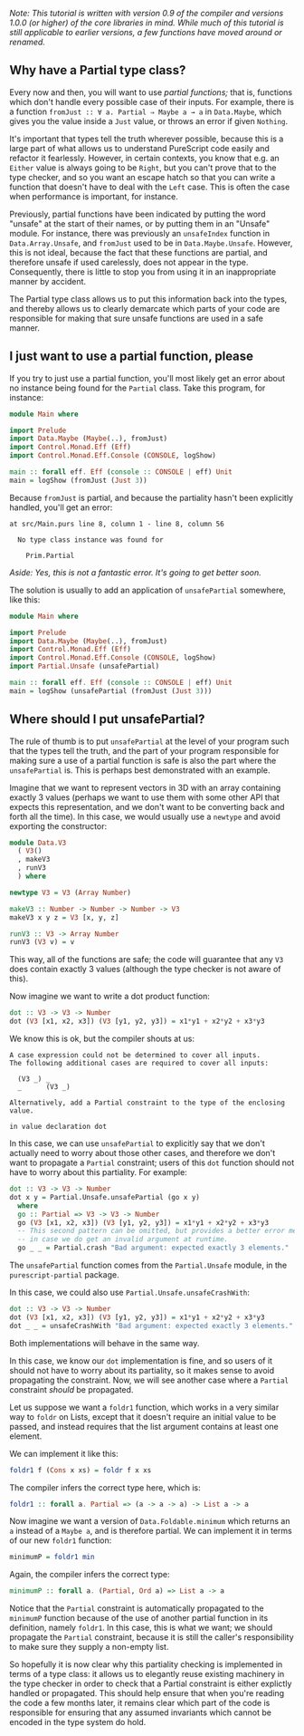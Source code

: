 *Note: This tutorial is written with version 0.9 of the compiler and versions
1.0.0 (or higher) of the core libraries in mind. While much of this tutorial is
still applicable to earlier versions, a few functions have moved around or
renamed.*

## Why have a Partial type class?

Every now and then, you will want to use *partial functions;* that is,
functions which don't handle every possible case of their inputs. For example,
there is a function `fromJust :: ∀ a. Partial ⇒ Maybe a → a` in `Data.Maybe`,
which gives you the value inside a `Just` value, or throws an error if given
`Nothing`.

It's important that types tell the truth wherever possible, because this is a
large part of what allows us to understand PureScript code easily and refactor
it fearlessly.  However, in certain contexts, you know that e.g. an `Either`
value is always going to be `Right`, but you can't prove that to the type
checker, and so you want an escape hatch so that you can write a function that
doesn't have to deal with the `Left` case. This is often the case when
performance is important, for instance.

Previously, partial functions have been indicated by putting the word "unsafe"
at the start of their names, or by putting them in an "Unsafe" module. For
instance, there was previously an `unsafeIndex` function in
`Data.Array.Unsafe`, and `fromJust` used to be in `Data.Maybe.Unsafe`. However,
this is not ideal, because the fact that these functions are partial, and
therefore unsafe if used carelessly, does not appear in the type. Consequently,
there is little to stop you from using it in an inappropriate manner by
accident.

The Partial type class allows us to put this information back into the types,
and thereby allows us to clearly demarcate which parts of your code are
responsible for making that sure unsafe functions are used in a safe manner.

## I just want to use a partial function, please

If you try to just use a partial function, you'll most likely get an error
about no instance being found for the `Partial` class. Take this program, for
instance:

```purescript
module Main where

import Prelude
import Data.Maybe (Maybe(..), fromJust)
import Control.Monad.Eff (Eff)
import Control.Monad.Eff.Console (CONSOLE, logShow)

main :: forall eff. Eff (console :: CONSOLE | eff) Unit
main = logShow (fromJust (Just 3))
```

Because `fromJust` is partial, and because the partiality hasn't been
explicitly handled, you'll get an error:

```
at src/Main.purs line 8, column 1 - line 8, column 56

  No type class instance was found for

    Prim.Partial
```

*Aside: Yes, this is not a fantastic error. It's going to get better soon.*

The solution is usually to add an application of `unsafePartial` somewhere,
like this:

```purescript
module Main where

import Prelude
import Data.Maybe (Maybe(..), fromJust)
import Control.Monad.Eff (Eff)
import Control.Monad.Eff.Console (CONSOLE, logShow)
import Partial.Unsafe (unsafePartial)

main :: forall eff. Eff (console :: CONSOLE | eff) Unit
main = logShow (unsafePartial (fromJust (Just 3)))
```

## Where should I put unsafePartial?

The rule of thumb is to put `unsafePartial` at the level of your program such
that the types tell the truth, and the part of your program responsible for
making sure a use of a partial function is safe is also the part where the
`unsafePartial` is. This is perhaps best demonstrated with an example.

Imagine that we want to represent vectors in 3D with an array containing
exactly 3 values (perhaps we want to use them with some other API that expects
this representation, and we don't want to be converting back and forth all the
time). In this case, we would usually use a `newtype` and avoid exporting the
constructor:

```purescript
module Data.V3
  ( V3()
  , makeV3
  , runV3
  ) where

newtype V3 = V3 (Array Number)

makeV3 :: Number -> Number -> Number -> V3
makeV3 x y z = V3 [x, y, z]

runV3 :: V3 -> Array Number
runV3 (V3 v) = v
```

This way, all of the functions are safe; the code will guarantee that any `V3`
does contain exactly 3 values (although the type checker is not aware of this).

Now imagine we want to write a dot product function:

```purescript
dot :: V3 -> V3 -> Number
dot (V3 [x1, x2, x3]) (V3 [y1, y2, y3]) = x1*y1 + x2*y2 + x3*y3
```

We know this is ok, but the compiler shouts at us:

```
A case expression could not be determined to cover all inputs.
The following additional cases are required to cover all inputs:

  (V3 _) _
  _      (V3 _)

Alternatively, add a Partial constraint to the type of the enclosing value.

in value declaration dot
```

In this case, we can use `unsafePartial` to explicitly say that we don't
actually need to worry about those other cases, and therefore we don't want to
propagate a `Partial` constraint; users of this `dot` function should not have
to worry about this partiality. For example:

```purescript
dot :: V3 -> V3 -> Number
dot x y = Partial.Unsafe.unsafePartial (go x y)
  where
  go :: Partial => V3 -> V3 -> Number
  go (V3 [x1, x2, x3]) (V3 [y1, y2, y3]) = x1*y1 + x2*y2 + x3*y3
  -- This second pattern can be omitted, but provides a better error message
  -- in case we do get an invalid argument at runtime.
  go _ _ = Partial.crash "Bad argument: expected exactly 3 elements."
```

The `unsafePartial` function comes from the `Partial.Unsafe` module, in the
`purescript-partial` package.

In this case, we could also use `Partial.Unsafe.unsafeCrashWith`:

```purescript
dot :: V3 -> V3 -> Number
dot (V3 [x1, x2, x3]) (V3 [y1, y2, y3]) = x1*y1 + x2*y2 + x3*y3
dot _ _ = unsafeCrashWith "Bad argument: expected exactly 3 elements."
```

Both implementations will behave in the same way.

In this case, we know our `dot` implementation is fine, and so users of it
should not have to worry about its partiality, so it makes sense to avoid
propagating the constraint. Now, we will see another case where a `Partial`
constraint *should* be propagated.

Let us suppose we want a `foldr1` function, which works in a very similar way
to `foldr` on Lists, except that it doesn't require an initial value to be
passed, and instead requires that the list argument contains at least one
element.

We can implement it like this:

```purescript
foldr1 f (Cons x xs) = foldr f x xs
```

The compiler infers the correct type here, which is:

```purescript
foldr1 :: forall a. Partial => (a -> a -> a) -> List a -> a
```

Now imagine we want a version of `Data.Foldable.minimum` which returns an `a`
instead of a `Maybe a`, and is therefore partial. We can implement it in terms
of our new `foldr1` function:

```purescript
minimumP = foldr1 min
```

Again, the compiler infers the correct type:

```purescript
minimumP :: forall a. (Partial, Ord a) => List a -> a
```

Notice that the `Partial` constraint is automatically propagated to the
`minimumP` function because of the use of another partial function in its
definition, namely `foldr1`. In this case, this is what we want; we should
propagate the `Partial` constraint, because it is still the caller's
responsibility to make sure they supply a non-empty list.

So hopefully it is now clear why this partiality checking is implemented in
terms of a type class: it allows us to elegantly reuse existing machinery in
the type checker in order to check that a Partial constraint is either
explictly handled or propagated. This should help ensure that when you're
reading the code a few months later, it remains clear which part of the code is
responsible for ensuring that any assumed invariants which cannot be encoded in
the type system do hold.
